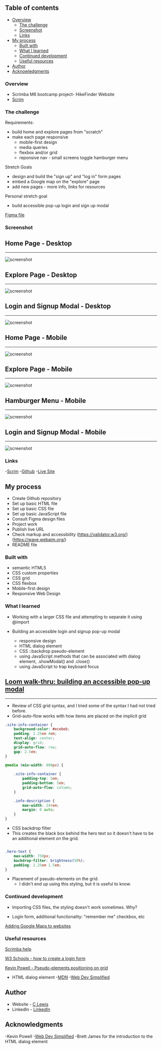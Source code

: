
 ## Table of contents

- [Overview](#overview)
  - [The challenge](#the-challenge)
  - [Screenshot](#screenshot)
  - [Links](#links)
- [My process](#my-process)
  - [Built with](#built-with)
  - [What I learned](#what-i-learned)
  - [Continued development](#continued-development)
  - [Useful resources](#useful-resources)
- [Author](#author)
- [Acknowledgments](#acknowledgments)


### Overview

- Scrimba M6 bootcamp project- HikeFinder Website
- [Scrim](https://scrimba.com/scrim/cBR2mvuW)


### The challenge

Requirements:
- build home and explore pages from "scratch"
- make each page responsive
  - mobile-first design
  - media queries
  - flexbox and/or grid
  - reponsive nav - small screens toggle hamburger menu

Stretch Goals
- design and build the "sign up" and "log in" form pages
- embed a Google map on the "explore" page
- add new pages - more info, links for resources

Personal stretch goal
- build accessible pop-up login and sign up modal

[Figma file](https://www.figma.com/file/YEOgujM7wAhrnG1MqVS6ud/Solo-Project%3A-HikeFinder-(Copy)?t=WzpPj259eh1evWth-0)

### Screenshot

<h2>Home Page - Desktop</h2>
<hr>

![screenshot](assets/screenshots/HikeFinder-home-desktop.png)

<h2>Explore Page - Desktop</h2>
<hr>

![screenshot](assets/screenshots/HikeFinder-explore-desktop.png)

<h2>Login and Signup Modal - Desktop</h2>
<hr>

![screenshot](assets/screenshots/HikeFinder-modal-desktop.png)

<h2>Home Page - Mobile</h2>
<hr>

![screenshot](assets/screenshots/HikeFinder-home-mobile.png)

<h2>Explore Page - Mobile</h2>
<hr>

![screenshot](assets/screenshots/HikeFinder-explore-mobile.png)

<h2>Hamburger Menu - Mobile</h2>
<hr>

![screenshot](assets/screenshots/HikeFinder-hamburger-mobile.png)

<h2>Login and Signup Modal - Mobile</h2>
<hr>

![screenshot](assets/screenshots/HikeFinder-modal-mobile.png)

### Links

-[Scrim](https://scrimba.com/scrim/co6db4a14b1c7ed158787626b)
-[Github](https://github.com/casserole27/hikefinder)
-[Live Site](https://www.clewisdev.com/hikefinder/)

## My process

- Create Github repository
- Set up basic HTML file 
- Set up basic CSS file
- Set up basic JavaScript file
- Consult Figma design files
- Project work
- Publish live URL
- Check markup and accessibility
(https://validator.w3.org/)
(https://wave.webaim.org/)
- README file

### Built with

- semantic HTML5
- CSS custom properties
- CSS grid
- CSS flexbox
- Mobile-first design
- Responsive Web Design

### What I learned

- Working with a larger CSS file and attempting to separate it using @import

- Building an accessible login and signup pop-up modal
  - responsive design
  - HTML dialog element
  - CSS ::backdrop pseudo-element
  - using JavaScript methods that can be associated with dialog element, .showModal() and .close()
  - using JavaScript to trap keyboard focus

<h2><a href="https://www.loom.com/share/10fffbd06bd5470fbd8235be4e708d72?sid=a50f844d-82f2-4c33-875f-ec3d375d6d67">Loom walk-thru: building an accessible pop-up modal</a></h2>
<hr>  

- Review of CSS grid syntax, and I tried some of the syntax I had not tried before.
- Grid-auto-flow works with how items are placed on the implicit grid

```css
.site-info-container {
    background-color: #ecebeb;
    padding: 2.25em 4em;
    text-align: center;
    display: grid;
    grid-auto-flow: row;
    gap: 2.5em;
}

@media (min-width: 800px) {
    
    .site-info-container {
        padding-top: 5em;
        padding-bottom: 5em;
        grid-auto-flow: column;
    }

    .info-description {
        max-width: 24rem;
        margin: 0 auto;
    }
}
```

- CSS backdrop filter
- This creates the black box behind the hero text so it doesn't have to be an additional element on the grid.

```css

.hero-text {
    max-width: 750px;
    backdrop-filter: brightness(50%);
    padding: 2.25em 1.5em;
}
```

- Placement of pseudo-elements on the grid.
  - I didn't end up using this styling, but it is useful to know.


### Continued development

- Importing CSS files, the styling doesn't work sometimes. Why?

- Login form, additional functionality: "remember me" checkbox, etc

[Adding Google Maps to websites](https://developers.google.com/maps/documentation/javascript/adding-a-google-map#maps_add_map-javascript)


### Useful resources

[Scrimba help](https://different-marmoset-f7b.notion.site/HikeFinder-617beb91a1974dd19cbf74f086135a52)

[W3 Schools - how to create a login form](https://www.w3schools.com/howto/howto_css_login_form.asp)

[Kevin Powell - Pseudo-elements positioning on grid](https://www.youtube.com/watch?v=CcoPk7udIpA&list=PL4-IK0AVhVjPv5tfS82UF_iQgFp4Bl998&index=8)

- HTML dialog element
-[MDN](https://developer.mozilla.org/en-US/docs/Web/HTML/Element/dialog)
-[Web Dev Simplified](https://blog.webdevsimplified.com/2023-04/html-dialog/)


## Author

- Website - [C Lewis](https://www.clewisdev.com)
- LinkedIn - [LinkedIn](https://www.linkedin.com/in/clewisdev/)


## Acknowledgments

-Kevin Powell
-[Web Dev Simplified](https://blog.webdevsimplified.com)
-Brett James for the introduction to the HTML dialog element





